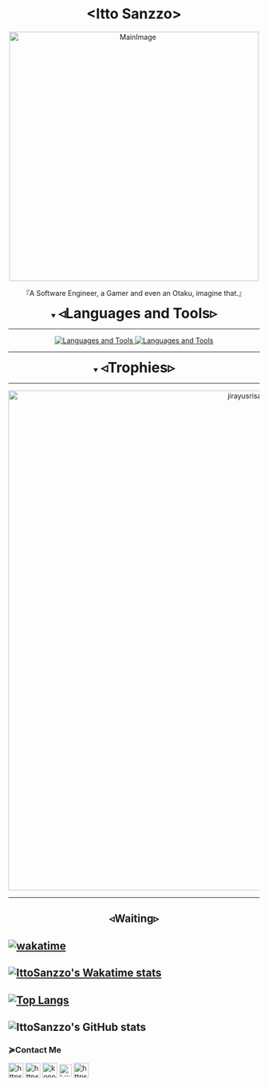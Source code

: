<h1 align="center">&ltItto Sanzzo&gt</h1>
<p align="center"><img width=500px src="https://i.imgur.com/yHtkpjK.png" alt="MainImage"></p>
<p align="center">『A Software Engineer, a Gamer and even an Otaku, imagine that.』</p>

<details align="center" open>
  <summary><h1 style="display: inline">◃Languages and Tools▹</h1></summary>
<hr>
<a href="https://skillicons.dev">
<img src="https://skillicons.dev/icons?i=html,css,tailwind,javascript,typescript,react,nodejs,c,cpp,cs,dotnet" alt="Languages and Tools">
<img src="https://skillicons.dev/icons?i=vscode,vim,git,docker,linux,mysql,postgresql" alt="Languages and Tools">
<hr>
</a>
</details>
<details align="center" open>
  <summary><h1 style="display: inline;">◃Trophies▹</h1></summary>
<hr>
<a href="https://github.com/ryo-ma/github-profile-trophy"><img width=1003px src="https://github-profile-trophy.vercel.app/?username=ittosanzzo&theme=algolia&no-bg=true&no-frame=true&row=1" alt="jirayusrisawat-github" /></a>
<hr>
</details>

<h2 align="center">◃Waiting▹</h2>

## [![wakatime](https://wakatime.com/badge/user/b6f12575-a4cd-45fe-bca3-d63aac6a5d32.svg)](https://wakatime.com/@b6f12575-a4cd-45fe-bca3-d63aac6a5d32)

## [![IttoSanzzo's Wakatime stats](https://github-readme-stats.vercel.app/api/wakatime?username=ittosanzzo&layout=compact)](https://github.com/ittosanzzo)

## [![Top Langs](https://github-readme-stats.vercel.app/api/top-langs/?username=ittosanzzo&layout=compact)](https://github.com/anuraghazra/github-readme-stats)

## ![IttoSanzzo's GitHub stats](https://github-readme-stats.vercel.app/api?username=ittosanzzo&count_private=true&show_icons=true&theme=Default)

<h3>≽Contact Me</h3>
<p align="left">

<a href="https://discordapp.com/users/301498447088058368" target="blank"><img align="center" src="https://i.postimg.cc/tJCkzYBH/Discord-Icon.png" alt="https://discordapp.com/users/301498447088058368" height="30" width="30" /></a>
<a href="https://wa.me/5521964058766" target="blank"><img align="center" src="https://i.postimg.cc/c4MZCJzB/Whatsapp-Icon.png" alt="https://wa.me/5521964058766" height="30" width="30" /></a>
<a href="mailto:konohittos+dev@gmail.com" target="blank"><img align="center" src="https://img.icons8.com/color/344/gmail-new.png" alt="konohittos+dev@gmail.com" height="30" width="30" /></a>
<a href="https://www.linkedin.com/in/ittosanzzo/" target="blank"><img align="center" src="https://i.postimg.cc/1541KK74/Linkedin-Icon.png" alt="https://www.linkedin.com/in/ittosanzzo/" height="25" width="25" /></a>
<a href="https://www.instagram.com/ittos.sanzzo/" target="blank"><img align="center" src="https://raw.githubusercontent.com/rahuldkjain/github-profile-readme-generator/master/src/images/icons/Social/instagram.svg" alt="https://www.instagram.com/ittos.sanzzo/" height="30" width="30" /></a>

</p>
